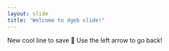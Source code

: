 ```yaml
---
layout: slide
title: "Welcome to dgeb slide!"
---
```

New cool line to save :tada:
Use the left arrow to go back!
